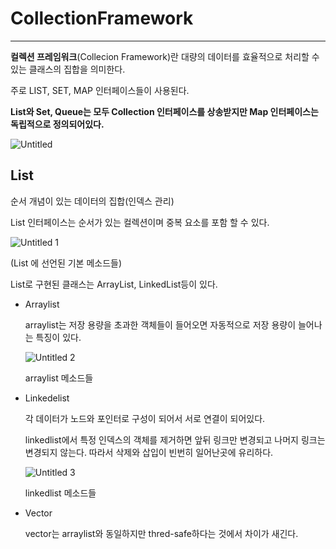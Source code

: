 # CollectionFramework

---

**컬렉션 프레임워크**(Collecion Framework)란 대량의 데이터를 효율적으로 처리할 수 있는 클래스의 집합을 의미한다.

주로 LIST, SET, MAP 인터페이스들이 사용된다.

**List와 Set, Queue는 모두 Collection 인터페이스를 상송받지만 Map 인터페이스는 독립적으로 정의되어있다.**


![Untitled](https://user-images.githubusercontent.com/52336493/171611712-c7dad809-a636-4694-a75f-5aa96975fc74.png)
## List
순서 개념이 있는 데이터의 집합(인덱스 관리)

List 인터페이스는 순서가 있는 컬렉션이며 중복 요소를 포함 할 수 있다.

![Untitled 1](https://user-images.githubusercontent.com/52336493/171611863-f81901de-6c06-48dd-b3a6-d73a24c7d8cc.png)


(List 에 선언된 기본 메소드들)

List로 구현된 클래스는 ArrayList, LinkedList등이 있다.

- Arraylist
    
    arraylist는 저장 용량을 초과한 객체들이 들어오면 자동적으로 저장 용량이 늘어나는 특징이 있다.
    
    ![Untitled 2](https://user-images.githubusercontent.com/52336493/171611919-0cf1b1e3-7108-4838-9089-ef56602eae01.png)

    
    arraylist 메소드들
    
- Linkedelist
    
    각 데이터가 노드와 포인터로 구성이 되어서 서로 연결이 되어있다.
    
    linkedlist에서 특정 인덱스의 객체를 제거하면 앞뒤 링크만 변경되고 나머지 링크는 변경되지 않는다. 따라서 삭제와 삽입이 빈번히 일어난곳에 유리하다.
    
    ![Untitled 3](https://user-images.githubusercontent.com/52336493/171611951-8cc3f996-78c0-4297-b743-ef415da6aae1.png)

    
    linkedlist 메소드들
    
- Vector
    
    vector는 arraylist와 동일하지만 thred-safe하다는 것에서 차이가 새긴다.
